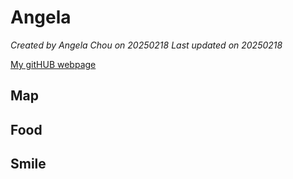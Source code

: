 # Angela

*Created by Angela Chou on 20250218 Last updated on 20250218*

[My gitHUB webpage](https://github.com/Angela912)

## Map
## Food
## Smile
